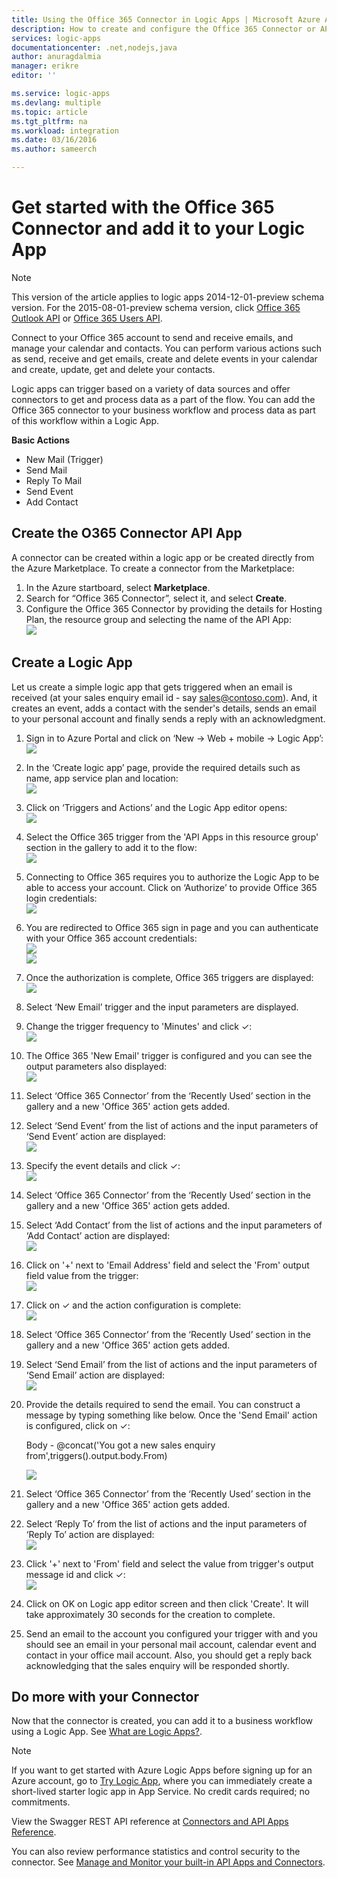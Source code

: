 ```yaml
---
title: Using the Office 365 Connector in Logic Apps | Microsoft Azure App Service
description: How to create and configure the Office 365 Connector or API app and use it in a logic app in Azure App Service
services: logic-apps
documentationcenter: .net,nodejs,java
author: anuragdalmia
manager: erikre
editor: ''

ms.service: logic-apps
ms.devlang: multiple
ms.topic: article
ms.tgt_pltfrm: na
ms.workload: integration
ms.date: 03/16/2016
ms.author: sameerch

---
```

# Get started with the Office 365 Connector and add it to your Logic App
> [!NOTE]
> This version of the article applies to logic apps 2014-12-01-preview schema version. For the 2015-08-01-preview schema version, click [Office 365 Outlook API](../connectors/connectors-create-api-office365-outlook.md) or [Office 365 Users API](../connectors/connectors-create-api-office365-users.md).
> 
> 

Connect to your Office 365 account to send and receive emails, and manage your calendar and contacts. You can perform various actions such as send, receive and get emails, create and delete events in your calendar and create, update, get and delete your contacts.

Logic apps can trigger based on a variety of data sources and offer connectors to get and process data as a part of the flow. You can add the Office 365 connector to your business workflow and process data as part of this workflow within a Logic App. 

**Basic Actions**

* New Mail (Trigger)
* Send Mail
* Reply To Mail
* Send Event
* Add Contact

## Create the O365 Connector API App
A connector can be created within a logic app or be created directly from the Azure Marketplace. To create a connector from the Marketplace:  

1. In the Azure startboard, select **Marketplace**.
2. Search for “Office 365 Connector”, select it, and select **Create**.
3. Configure the Office 365 Connector by providing the details for Hosting Plan, the resource group and selecting the name of the API App:  
   ![][21]

## Create a Logic App
Let us create a simple logic app that gets triggered when an email is received (at your sales enquiry email id - say sales@contoso.com). And, it creates an event, adds a contact with the sender's details, sends an email to your personal account and finally sends a reply with an acknowledgment.

1. Sign in to Azure Portal and click on ‘New -> Web + mobile -> Logic App’:  
   ![][1]
2. In the ‘Create logic app’ page, provide the required details such as name, app service plan and location:  
   ![][2]
3. Click on ‘Triggers and Actions’ and the Logic App editor opens:  
   ![][3]
4. Select the Office 365 trigger from the 'API Apps in this resource group' section in the gallery to add it to the flow:  
   ![][4]
5. Connecting to Office 365 requires you to authorize the Logic App to be able to access your account. Click on ‘Authorize’ to provide Office 365 login credentials:  
   ![][5]
6. You are redirected to Office 365 sign in page and you can authenticate with your Office 365 account credentials:  
   ![][6]  
   ![][7]
7. Once the authorization is complete, Office 365 triggers are displayed:  
   ![][8]
8. Select ‘New Email’ trigger and the input parameters are displayed.
9. Change the trigger frequency to 'Minutes' and click ✓:  
   ![][9]
10. The Office 365 'New Email' trigger is configured and you can see the output parameters also displayed:  
    ![][10]
11. Select ‘Office 365 Connector’ from the ‘Recently Used’ section in the gallery and a new 'Office 365' action gets added.
12. Select ‘Send Event’ from the list of actions and the input parameters of ‘Send Event’ action are displayed:  
    ![][11]
13. Specify the event details and click ✓:  
    ![][12]
14. Select ‘Office 365 Connector’ from the ‘Recently Used’ section in the gallery and a new 'Office 365' action gets added.
15. Select ‘Add Contact’ from the list of actions and the input parameters of ‘Add Contact’ action are displayed:  
    ![][13]
16. Click on '+' next to 'Email Address' field and select the 'From' output field value from the trigger:  
    ![][14]
17. Click on ✓ and the action configuration is complete:  
    ![][15]
18. Select ‘Office 365 Connector’ from the ‘Recently Used’ section in the gallery and a new 'Office 365' action gets added.
19. Select ‘Send Email’ from the list of actions and the input parameters of ‘Send Email’ action are displayed:  
    ![][19]
20. Provide the details required to send the email. You can construct a message by typing something like below. Once the 'Send Email' action is configured, click on ✓:
    
     Body - @concat('You got a new sales enquiry from',triggers().output.body.From)
    
    ![][20]
21. Select ‘Office 365 Connector’ from the ‘Recently Used’ section in the gallery and a new 'Office 365' action gets added.
22. Select ‘Reply To’ from the list of actions and the input parameters of ‘Reply To’ action are displayed:  
    ![][16]
23. Click '+' next to 'From' field and select the value from trigger's output message id and click ✓:  
    ![][17]
24. Click on OK on Logic app editor screen and then click 'Create'. It will take approximately 30 seconds for the creation to complete.
25. Send an email to the account you configured your trigger with and you should see an email in your personal mail account, calendar event and contact in your office mail account. Also, you should get a reply back acknowledging that the sales enquiry will be responded shortly.

## Do more with your Connector
Now that the connector is created, you can add it to a business workflow using a Logic App. See [What are Logic Apps?](app-service-logic-what-are-logic-apps.md).

> [!NOTE]
> If you want to get started with Azure Logic Apps before signing up for an Azure account, go to [Try Logic App](https://tryappservice.azure.com/?appservice=logic), where you can immediately create a short-lived starter logic app in App Service. No credit cards required; no commitments.
> 
> 

View the Swagger REST API reference at [Connectors and API Apps Reference](http://go.microsoft.com/fwlink/p/?LinkId=529766).

You can also review performance statistics and control security to the connector. See [Manage and Monitor your built-in API Apps and Connectors](app-service-logic-monitor-your-connectors.md).

<!--Image references-->
[1]: ./media/app-service-logic-connector-office365/1_New_Logic_App.png
[2]: ./media/app-service-logic-connector-office365/2_Logic_App_Settings.png
[3]: ./media/app-service-logic-connector-office365/3_Logic_App_Editor.png
[4]: ./media/app-service-logic-connector-office365/4_Select_Office365_Gallery.png
[5]: ./media/app-service-logic-connector-office365/5_Office365_Authorize.png
[6]: ./media/app-service-logic-connector-office365/6_Office365_Login.png
[7]: ./media/app-service-logic-connector-office365/7_Office365_User_Consent.png
[8]: ./media/app-service-logic-connector-office365/8_Office365_Trigger.png
[9]: ./media/app-service-logic-connector-office365/9_Office365_Trigger_Settings.png
[10]: ./media/app-service-logic-connector-office365/10_Office365_Trigger_Configured.png
[11]: ./media/app-service-logic-connector-office365/11_Office365_Actions_List.png
[12]: ./media/app-service-logic-connector-office365/12_Office365_Create_Event_Inputs.png
[13]: ./media/app-service-logic-connector-office365/13_Office365_Add_Contact_Inputs.png
[14]: ./media/app-service-logic-connector-office365/14_Office365_Add_Contact_Email_FromTrigger.png
[15]: ./media/app-service-logic-connector-office365/15_Office365_Add_Contacts_Configured.png
[16]: ./media/app-service-logic-connector-office365/16_Office365_Reply_To_Inputs.png
[17]: ./media/app-service-logic-connector-office365/17_Office365_Reply_To_MessageId.png
[18]: ./media/app-service-logic-connector-office365/18_Office365_Reply_To_Configured.png
[19]: ./media/app-service-logic-connector-office365/19_Office365_Send_Inputs.png
[20]: ./media/app-service-logic-connector-office365/20_Office365_Send_Configured.png
[21]: ./media/app-service-logic-connector-office365/21-create-new-o365-api-app.png
